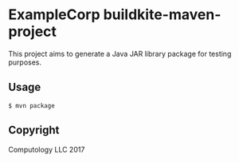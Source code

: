 # ExampleCorp buildkite-maven-project

This project aims to generate a Java JAR library package for testing purposes.

## Usage

`$ mvn package`

## Copyright

Computology LLC 2017
